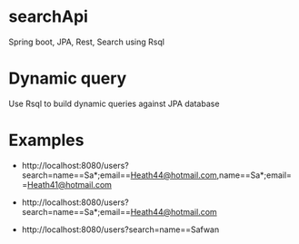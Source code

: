 # searchApi
Spring boot, JPA, Rest, Search using Rsql

# Dynamic query 
Use Rsql to build dynamic queries against JPA database


# Examples
- http://localhost:8080/users?search=name==Sa*;email==Heath44@hotmail.com,name==Sa*;email==Heath41@hotmail.com

- http://localhost:8080/users?search=name==Sa*;email==Heath44@hotmail.com

- http://localhost:8080/users?search=name==Safwan
